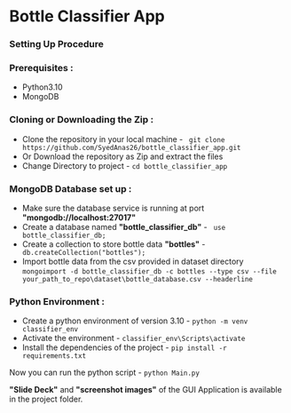 # Bottle Classifier App

### Setting Up Procedure

### Prerequisites :

* Python3.10
* MongoDB

### Cloning or Downloading the Zip :

* Clone the repository in your local machine - ``` git clone https://github.com/SyedAnas26/bottle_classifier_app.git```
* Or Download the repository as Zip and extract the files
* Change Directory to project - ```cd bottle_classifier_app```

### MongoDB Database set up :

* Make sure the database service is running at port **"mongodb://localhost:27017"**
* Create a database named **"bottle_classifier_db"** - ``` use bottle_classifier_db;```
* Create a collection to store bottle data **"bottles"** - ``` db.createCollection("bottles");```
* Import bottle data from the csv provided in dataset directory <br/>
  ```mongoimport -d bottle_classifier_db -c bottles --type csv --file your_path_to_repo\dataset\bottle_database.csv --headerline```

### Python Environment :

* Create a python environment of version 3.10 - ```python -m venv classifier_env```
* Activate the environment - ```classifier_env\Scripts\activate```
* Install the dependencies of the project - ```pip install -r requirements.txt```

Now you can run the python script - ``` python Main.py ```

**"Slide Deck"** and **"screenshot images"** of the GUI Application is available in the project folder.
